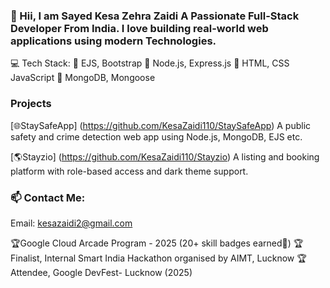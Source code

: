 ### 👋 Hii, I am Sayed Kesa Zehra Zaidi A Passionate Full-Stack Developer From India. I love building real-world web applications using modern Technologies.
💻 Tech Stack:
🧠 EJS, Bootstrap 
🚀 Node.js, Express.js
🪩 HTML, CSS JavaScript 
📌 MongoDB, Mongoose


### Projects
[🌐StaySafeApp] (https://github.com/KesaZaidi110/StaySafeApp)
A public safety and crime detection web app using Node.js, MongoDB, EJS etc.


[🌎Stayzio] (https://github.com/KesaZaidi110/Stayzio)
A listing and booking platform with role-based access and dark theme support.



### 📫 Contact Me:
Email: kesazaidi2@gmail.com 



🏆Google Cloud Arcade Program - 2025 (20+ skill badges earned🏅)
🏆Finalist, Internal Smart India Hackathon organised by AIMT, Lucknow 
🏆Attendee, Google DevFest- Lucknow (2025)

